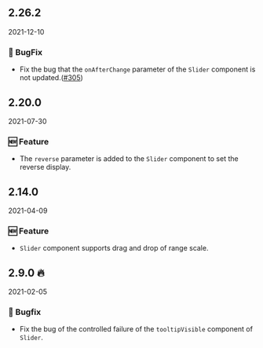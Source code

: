 ## 2.26.2

2021-12-10

### 🐛 BugFix

- Fix the bug that the `onAfterChange` parameter of the `Slider` component is not updated.([#305](https://github.com/arco-design/arco-design/pull/305))

## 2.20.0

2021-07-30

### 🆕 Feature

- The `reverse` parameter is added to the `Slider` component to set the reverse display.

## 2.14.0

2021-04-09

### 🆕 Feature

- `Slider` component supports drag and drop of range scale.

## 2.9.0 🔥

2021-02-05

### 🐛 Bugfix

- Fix the bug of the controlled failure of the `tooltipVisible` component of `Slider`.

